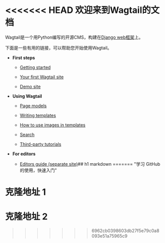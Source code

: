 <<<<<<< HEAD
欢迎来到Wagtail的文档
=== 

Wagtail是一个用Python编写的开源CMS，构建在[Django web框架](https://www.djangoproject.com/)上。

下面是一些有用的链接，可以帮助您开始使用Wagtail。

*   **First steps**
    
    *   [Getting started](https://docs.wagtail.org/en/stable/getting_started/index.html)
        
    *   [Your first Wagtail site](https://docs.wagtail.org/en/stable/getting_started/tutorial.html)
        
    *   [Demo site](https://docs.wagtail.org/en/stable/getting_started/demo_site.html)
        
*   **Using Wagtail**
    
    *   [Page models](https://docs.wagtail.org/en/stable/topics/pages.htmll)
        
    *   [Writing templates](https://docs.wagtail.org/en/stable/topics/pwriting_templates.html)
        
    *   [How to use images in templates](https://docs.wagtail.org/en/stable/topics/pimages.html)
        
    *   [Search](https://docs.wagtail.org/en/stable/topics/psearch/index.html)
        
    *   [Third-party tutorials]([advanced_topics/third_party_tutorials.html](https://docs.wagtail.org/en/stable/advanced_topics/third_party_tutorials.html))
        
*   **For editors**
    
    *   [Editors guide (separate site)](https://guide.wagtail.org/4.2.x/)## h1 markdown 
=======
"学习 GitHub 的使用，快速入门"

# 克隆地址 1

# 克隆地址 2
>>>>>>> 6962cb0398603db27f5e79c0a8093e51a75965c9
